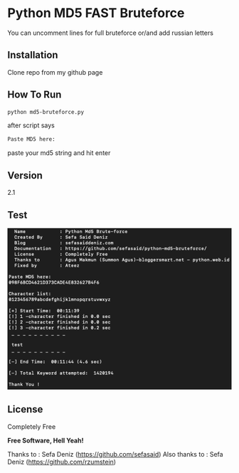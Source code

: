 # Python MD5 FAST Bruteforce

You can uncomment lines for full bruteforce or/and add russian letters


## Installation

Clone repo from my github page

## How To Run

```sh
python md5-bruteforce.py
```

after script says

```sh
Paste MD5 here:
```

paste your md5 string and hit enter

## Version

2.1


## Test

![Test Image](screen.png)

## License

Completely Free

**Free Software, Hell Yeah!**

 Thanks to       :  Sefa Deniz (<https://github.com/sefasaid>)
 Also thanks to  :  Sefa Deniz (<https://github.com/rzumstein>)
